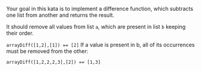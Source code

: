 Your goal in this kata is to implement a difference function, which subtracts one list from another and returns the result.

It should remove all values from list `a`, which are present in list `b` keeping their order.

```arrayDiff([1,2],[1]) == [2]```
If a value is present in b, all of its occurrences must be removed from the other:

```arrayDiff([1,2,2,2,3],[2]) == [1,3]```